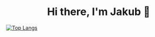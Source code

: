 <h1 align="center">Hi there, I'm Jakub 👋</h1>

[![Top Langs](https://github-readme-stats.vercel.app/api/top-langs/?username=Invactive&layout=compact)](https://github.com/Invactive/github-readme-stats)

<!--

Here are some ideas to get you started:

- 🔭 I’m currently working on ...
- 🌱 I’m currently learning ...
- 👯 I’m looking to collaborate on ...
- 🤔 I’m looking for help with ...
- 💬 Ask me about ...
- 📫 How to reach me: ...
- 😄 Pronouns: ...
- ⚡ Fun fact: ...
-->
